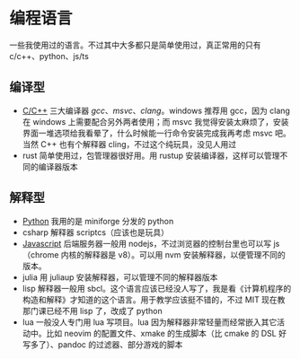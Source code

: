 # 编程语言

一些我使用过的语言。不过其中大多都只是简单使用过，真正常用的只有 c/c++、python、js/ts

## 编译型

- [C/C++](Cpp.md) 三大编译器 *gcc*、*msvc*、*clang*。windows 推荐用 gcc，因为 clang 在 windows 上需要配合另外两者使用；而 msvc 我觉得安装太麻烦了，安装界面一堆选项给我看晕了，什么时候能一行命令安装完成我再考虑 msvc 吧。当然 C++ 也有个解释器 cling，不过这个纯玩具，没见人用过
- rust 简单使用过，包管理器很好用。用 rustup 安装编译器，这样可以管理不同的编译器版本

## 解释型

- [Python](Python.md) 我用的是 miniforge 分发的 python
- csharp 解释器 scriptcs（应该也是玩具）
- [Javascript](JS.md) 后端服务器一般用 nodejs，不过浏览器的控制台里也可以写 js（chrome 内核的解释器是 v8）。可以用 nvm 安装解释器，以便管理不同的版本。
- julia 用 juliaup 安装解释器，可以管理不同的解释器版本
- lisp 解释器一般用 sbcl。这个语言应该已经没人写了，我是看《计算机程序的构造和解释》才知道的这个语言。用于教学应该挺不错的，不过 MIT 现在教那门课已经不用 lisp 了，改成了 python
- lua 一般没人专门用 lua 写项目。lua 因为解释器非常轻量而经常嵌入其它活动中。比如 neovim 的配置文件、xmake 的生成脚本（比 cmake 的 DSL 好写多了）、pandoc 的过滤器、部分游戏的脚本
